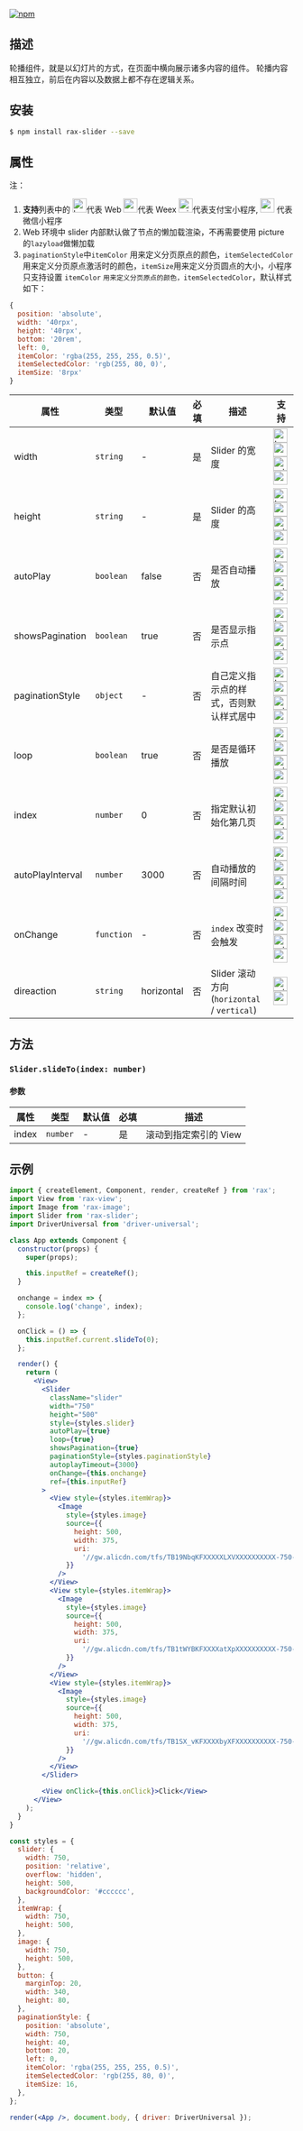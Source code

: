 [![npm](https://img.shields.io/npm/v/rax-slider.svg)](https://www.npmjs.com/package/rax-slider)

## 描述

轮播组件，就是以幻灯片的方式，在页面中横向展示诸多内容的组件。 轮播内容相互独立，前后在内容以及数据上都不存在逻辑关系。

## 安装

```bash
$ npm install rax-slider --save
```

## 属性

注：

1. **支持**列表中的 <img alt="browser" src="https://gw.alicdn.com/tfs/TB1uYFobGSs3KVjSZPiXXcsiVXa-200-200.svg" width="25px" height="25px" />代表 Web <img alt="weex" src="https://gw.alicdn.com/tfs/TB1jM0ebMaH3KVjSZFjXXcFWpXa-200-200.svg" width="25px" height="25px" />代表 Weex <img alt="miniApp" src="https://gw.alicdn.com/tfs/TB1bBpmbRCw3KVjSZFuXXcAOpXa-200-200.svg" width="25px" height="25px" />代表支付宝小程序, <img alt="wechatMiniprogram" src="https://img.alicdn.com/tfs/TB1slcYdxv1gK0jSZFFXXb0sXXa-200-200.svg" width="25px" height="25px"> 代表微信小程序
2. Web 环境中 slider 内部默认做了节点的懒加载渲染，不再需要使用 picture 的`lazyload`做懒加载
3. `paginationStyle`中`itemColor` 用来定义分页原点的颜色，`itemSelectedColor` 用来定义分页原点激活时的颜色，`itemSize`用来定义分页圆点的大小，小程序只支持设置 `itemColor` `用来定义分页原点的颜色，itemSelectedColor`，默认样式如下：

```js
{
  position: 'absolute',
  width: '40rpx',
  height: '40rpx',
  bottom: '20rem',
  left: 0,
  itemColor: 'rgba(255, 255, 255, 0.5)',
  itemSelectedColor: 'rgb(255, 80, 0)',
  itemSize: '8rpx'
}
```

| **属性**         | **类型**   | **默认值** | **必填** | **描述**                               | **支持**                                                                                                                                                                                                                                                                                                                                                                                                                                                                                                  |
| ---------------- | ---------- | ---------- | -------- | -------------------------------------- | --------------------------------------------------------------------------------------------------------------------------------------------------------------------------------------------------------------------------------------------------------------------------------------------------------------------------------------------------------------------------------------------------------------------------------------------------------------------------------------------------------- |
| width            | `string`   | -          | 是       | Slider 的宽度                          | <img alt="browser" src="https://gw.alicdn.com/tfs/TB1uYFobGSs3KVjSZPiXXcsiVXa-200-200.svg" width="25px" height="25px" /> <img alt="weex" src="https://gw.alicdn.com/tfs/TB1jM0ebMaH3KVjSZFjXXcFWpXa-200-200.svg" width="25px" height="25px" /> <img alt="miniApp" src="https://gw.alicdn.com/tfs/TB1bBpmbRCw3KVjSZFuXXcAOpXa-200-200.svg" width="25px" height="25px" /> <img alt="wechatMiniprogram" src="https://img.alicdn.com/tfs/TB1slcYdxv1gK0jSZFFXXb0sXXa-200-200.svg" width="25px" height="25px"> |
| height           | `string`   | -          | 是       | Slider 的高度                          | <img alt="browser" src="https://gw.alicdn.com/tfs/TB1uYFobGSs3KVjSZPiXXcsiVXa-200-200.svg" width="25px" height="25px" /> <img alt="weex" src="https://gw.alicdn.com/tfs/TB1jM0ebMaH3KVjSZFjXXcFWpXa-200-200.svg" width="25px" height="25px" /> <img alt="miniApp" src="https://gw.alicdn.com/tfs/TB1bBpmbRCw3KVjSZFuXXcAOpXa-200-200.svg" width="25px" height="25px" /> <img alt="wechatMiniprogram" src="https://img.alicdn.com/tfs/TB1slcYdxv1gK0jSZFFXXb0sXXa-200-200.svg" width="25px" height="25px"> |
| autoPlay         | `boolean`  | false      | 否       | 是否自动播放                           | <img alt="browser" src="https://gw.alicdn.com/tfs/TB1uYFobGSs3KVjSZPiXXcsiVXa-200-200.svg" width="25px" height="25px" /> <img alt="weex" src="https://gw.alicdn.com/tfs/TB1jM0ebMaH3KVjSZFjXXcFWpXa-200-200.svg" width="25px" height="25px" /> <img alt="miniApp" src="https://gw.alicdn.com/tfs/TB1bBpmbRCw3KVjSZFuXXcAOpXa-200-200.svg" width="25px" height="25px" /> <img alt="wechatMiniprogram" src="https://img.alicdn.com/tfs/TB1slcYdxv1gK0jSZFFXXb0sXXa-200-200.svg" width="25px" height="25px"> |
| showsPagination  | `boolean`  | true       | 否       | 是否显示指示点                         | <img alt="browser" src="https://gw.alicdn.com/tfs/TB1uYFobGSs3KVjSZPiXXcsiVXa-200-200.svg" width="25px" height="25px" /> <img alt="weex" src="https://gw.alicdn.com/tfs/TB1jM0ebMaH3KVjSZFjXXcFWpXa-200-200.svg" width="25px" height="25px" /> <img alt="miniApp" src="https://gw.alicdn.com/tfs/TB1bBpmbRCw3KVjSZFuXXcAOpXa-200-200.svg" width="25px" height="25px" /> <img alt="wechatMiniprogram" src="https://img.alicdn.com/tfs/TB1slcYdxv1gK0jSZFFXXb0sXXa-200-200.svg" width="25px" height="25px"> |
| paginationStyle  | `object`   | -       | 否       | 自己定义指示点的样式，否则默认样式居中 | <img alt="browser" src="https://gw.alicdn.com/tfs/TB1uYFobGSs3KVjSZPiXXcsiVXa-200-200.svg" width="25px" height="25px" /> <img alt="weex" src="https://gw.alicdn.com/tfs/TB1jM0ebMaH3KVjSZFjXXcFWpXa-200-200.svg" width="25px" height="25px" /> <img alt="miniApp" src="https://gw.alicdn.com/tfs/TB1bBpmbRCw3KVjSZFuXXcAOpXa-200-200.svg" width="25px" height="25px" /> <img alt="wechatMiniprogram" src="https://img.alicdn.com/tfs/TB1slcYdxv1gK0jSZFFXXb0sXXa-200-200.svg" width="25px" height="25px"> |
| loop             | `boolean`  | true       | 否       | 是否是循环播放                         | <img alt="browser" src="https://gw.alicdn.com/tfs/TB1uYFobGSs3KVjSZPiXXcsiVXa-200-200.svg" width="25px" height="25px" /> <img alt="weex" src="https://gw.alicdn.com/tfs/TB1jM0ebMaH3KVjSZFjXXcFWpXa-200-200.svg" width="25px" height="25px" /> <img alt="miniApp" src="https://gw.alicdn.com/tfs/TB1bBpmbRCw3KVjSZFuXXcAOpXa-200-200.svg" width="25px" height="25px" /> <img alt="wechatMiniprogram" src="https://img.alicdn.com/tfs/TB1slcYdxv1gK0jSZFFXXb0sXXa-200-200.svg" width="25px" height="25px"> |
| index            | `number`   | 0          | 否       | 指定默认初始化第几页                   | <img alt="browser" src="https://gw.alicdn.com/tfs/TB1uYFobGSs3KVjSZPiXXcsiVXa-200-200.svg" width="25px" height="25px" /> <img alt="weex" src="https://gw.alicdn.com/tfs/TB1jM0ebMaH3KVjSZFjXXcFWpXa-200-200.svg" width="25px" height="25px" /> <img alt="miniApp" src="https://gw.alicdn.com/tfs/TB1bBpmbRCw3KVjSZFuXXcAOpXa-200-200.svg" width="25px" height="25px" /> <img alt="wechatMiniprogram" src="https://img.alicdn.com/tfs/TB1slcYdxv1gK0jSZFFXXb0sXXa-200-200.svg" width="25px" height="25px"> |
| autoPlayInterval | `number`   | 3000       | 否       | 自动播放的间隔时间                     | <img alt="browser" src="https://gw.alicdn.com/tfs/TB1uYFobGSs3KVjSZPiXXcsiVXa-200-200.svg" width="25px" height="25px" /> <img alt="weex" src="https://gw.alicdn.com/tfs/TB1jM0ebMaH3KVjSZFjXXcFWpXa-200-200.svg" width="25px" height="25px" /> <img alt="miniApp" src="https://gw.alicdn.com/tfs/TB1bBpmbRCw3KVjSZFuXXcAOpXa-200-200.svg" width="25px" height="25px" /> <img alt="wechatMiniprogram" src="https://img.alicdn.com/tfs/TB1slcYdxv1gK0jSZFFXXb0sXXa-200-200.svg" width="25px" height="25px"> |
| onChange         | `function` | -          | 否       | `index` 改变时会触发                   | <img alt="browser" src="https://gw.alicdn.com/tfs/TB1uYFobGSs3KVjSZPiXXcsiVXa-200-200.svg" width="25px" height="25px" /> <img alt="weex" src="https://gw.alicdn.com/tfs/TB1jM0ebMaH3KVjSZFjXXcFWpXa-200-200.svg" width="25px" height="25px" /> <img alt="miniApp" src="https://gw.alicdn.com/tfs/TB1bBpmbRCw3KVjSZFuXXcAOpXa-200-200.svg" width="25px" height="25px" /> <img alt="wechatMiniprogram" src="https://img.alicdn.com/tfs/TB1slcYdxv1gK0jSZFFXXb0sXXa-200-200.svg" width="25px" height="25px"> |
| direaction         | `string` | horizontal   | 否       | Slider 滚动方向 (`horizontal` / `vertical`)            | <img alt="miniApp" src="https://gw.alicdn.com/tfs/TB1bBpmbRCw3KVjSZFuXXcAOpXa-200-200.svg" width="25px" height="25px" /> <img alt="wechatMiniprogram" src="https://img.alicdn.com/tfs/TB1slcYdxv1gK0jSZFFXXb0sXXa-200-200.svg" width="25px" height="25px"> |

## 方法

### `Slider.slideTo(index: number)`

#### 参数

| **属性** | **类型** | **默认值** | **必填** | **描述**       |
| -------- | -------- | ---------- | -------- | -------------- |
| index    | `number` | -          | 是       | 滚动到指定索引的 View |

## 示例

```jsx
import { createElement, Component, render, createRef } from 'rax';
import View from 'rax-view';
import Image from 'rax-image';
import Slider from 'rax-slider';
import DriverUniversal from 'driver-universal';

class App extends Component {
  constructor(props) {
    super(props);

    this.inputRef = createRef();
  }

  onchange = index => {
    console.log('change', index);
  };

  onClick = () => {
    this.inputRef.current.slideTo(0);
  };

  render() {
    return (
      <View>
        <Slider
          className="slider"
          width="750"
          height="500"
          style={styles.slider}
          autoPlay={true}
          loop={true}
          showsPagination={true}
          paginationStyle={styles.paginationStyle}
          autoplayTimeout={3000}
          onChange={this.onchange}
          ref={this.inputRef}
        >
          <View style={styles.itemWrap}>
            <Image
              style={styles.image}
              source={{
                height: 500,
                width: 375,
                uri:
                  '//gw.alicdn.com/tfs/TB19NbqKFXXXXXLXVXXXXXXXXXX-750-500.png',
              }}
            />
          </View>
          <View style={styles.itemWrap}>
            <Image
              style={styles.image}
              source={{
                height: 500,
                width: 375,
                uri:
                  '//gw.alicdn.com/tfs/TB1tWYBKFXXXXatXpXXXXXXXXXX-750-500.png',
              }}
            />
          </View>
          <View style={styles.itemWrap}>
            <Image
              style={styles.image}
              source={{
                height: 500,
                width: 375,
                uri:
                  '//gw.alicdn.com/tfs/TB1SX_vKFXXXXbyXFXXXXXXXXXX-750-500.png',
              }}
            />
          </View>
        </Slider>

        <View onClick={this.onClick}>Click</View>
      </View>
    );
  }
}

const styles = {
  slider: {
    width: 750,
    position: 'relative',
    overflow: 'hidden',
    height: 500,
    backgroundColor: '#cccccc',
  },
  itemWrap: {
    width: 750,
    height: 500,
  },
  image: {
    width: 750,
    height: 500,
  },
  button: {
    marginTop: 20,
    width: 340,
    height: 80,
  },
  paginationStyle: {
    position: 'absolute',
    width: 750,
    height: 40,
    bottom: 20,
    left: 0,
    itemColor: 'rgba(255, 255, 255, 0.5)',
    itemSelectedColor: 'rgb(255, 80, 0)',
    itemSize: 16,
  },
};

render(<App />, document.body, { driver: DriverUniversal });
```
